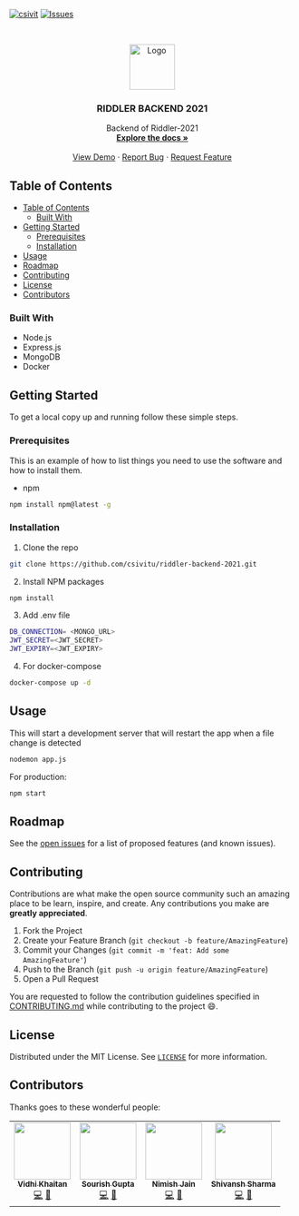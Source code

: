 [![csivit][csivitu-shield]][csivitu-url]
[![Issues][issues-shield]][issues-url]

<!-- PROJECT LOGO -->
<br />
<p align="center">
  <a href="https://github.com/csivitu/Template">
    <img src="https://csivit.com/images/favicon.png" alt="Logo" width="80">
  </a>

  <h3 align="center">RIDDLER BACKEND 2021</h3>

  <p align="center">
    Backend of Riddler-2021
    <br />
    <a href="https://github.com/csivitu/Template"><strong>Explore the docs »</strong></a>
    <br />
    <br />
    <a href="https://github.com/csivitu/Template">View Demo</a>
    ·
    <a href="https://github.com/csivitu/Template/issues">Report Bug</a>
    ·
    <a href="https://github.com/csivitu/Template/issues">Request Feature</a>
  </p>
</p>



<!-- TABLE OF CONTENTS -->
## Table of Contents

- [Table of Contents](#table-of-contents)
  - [Built With](#built-with)
- [Getting Started](#getting-started)
  - [Prerequisites](#prerequisites)
  - [Installation](#installation)
- [Usage](#usage)
- [Roadmap](#roadmap)
- [Contributing](#contributing)
- [License](#license)
- [Contributors](#contributors)

### Built With

* []() Node.js
* []() Express.js
* []() MongoDB
* []() Docker
 



<!-- GETTING STARTED -->
## Getting Started

To get a local copy up and running follow these simple steps.

### Prerequisites

This is an example of how to list things you need to use the software and how to install them.
* npm
```sh
npm install npm@latest -g
```

### Installation
 
1. Clone the repo
```sh
git clone https://github.com/csivitu/riddler-backend-2021.git
```
2. Install NPM packages
```sh
npm install
```
3. Add .env file
```sh
DB_CONNECTION= <MONGO_URL>
JWT_SECRET=<JWT_SECRET>
JWT_EXPIRY=<JWT_EXPIRY>
```
4. For docker-compose
```sh
docker-compose up -d
```




<!-- USAGE EXAMPLES -->
## Usage

This will start a development server that will restart the app when a file change is detected
```sh
nodemon app.js
```
For production:
```sh
npm start
```


<!-- ROADMAP -->
## Roadmap

See the [open issues](https://github.com/csivitu/Template/issues) for a list of proposed features (and known issues).



<!-- CONTRIBUTING -->
## Contributing

Contributions are what make the open source community such an amazing place to be learn, inspire, and create. Any contributions you make are **greatly appreciated**.

1. Fork the Project
2. Create your Feature Branch (`git checkout -b feature/AmazingFeature`)
3. Commit your Changes (`git commit -m 'feat: Add some AmazingFeature'`)
4. Push to the Branch (`git push -u origin feature/AmazingFeature`)
5. Open a Pull Request

You are requested to follow the contribution guidelines specified in [CONTRIBUTING.md](./CONTRIBUTING.md) while contributing to the project :smile:.

<!-- LICENSE -->
## License

Distributed under the MIT License. See [`LICENSE`](./LICENSE) for more information.

## Contributors

Thanks goes to these wonderful people:

<table>
  <tr>
    <td align="center"><a href="https://github.com/vidhik2002"><img src="https://avatars.githubusercontent.com/vidhik2002" width="100px;" alt=""/><br /><sub><b>Vidhi Khaitan</b></sub></a><br /><a href="https://github.com/csivitu/riddler-backend-2021/commits? author=vidhik2002" title="Code">💻</a> <a href="https://github.com/csivitu/  riddler-backend-2021/commits?author=vidhik2002" title="Documentation">📖</a></td>
    <td align="center"><a href="https://github.com/salt57"><img src="https://avatars.githubusercontent.com/salt57" width="100px;" alt=""/><br /><sub><b>Sourish Gupta</b></sub></a><br /><a href="https://github.com/csivitu/riddler-backend-2021/commits? author=salt57" title="Code">💻</a> <a href="https://github.com/csivitu/  riddler-backend-2021/commits?author=salt57" title="Documentation">📖</a></td>
    <td align="center"><a href="https://www.nimish-jain.com/"><img src="https://avatars.githubusercontent.com/u/63140632?v=4" width="100px;" alt=""/><br /><sub><b>Nimish Jain</b></sub></a><br /><a href="https://github.com/csivitu/riddler-backend-2021/commits?author=nimishjn" title="Code">💻</a> <a href="https://github.com/csivitu/riddler-backend-2021/commits?author=nimishjn" title="Documentation">📖</a></td>
    <td align="center"><a href="https://github.com/Shiv10"><img src="https://avatars.githubusercontent.com/u/17690376?v=4" width="100px;" alt=""/><br /><sub><b>Shivansh Sharma</b></sub></a><br /><a href="https://github.com/csivitu/riddler-backend-2021/commits?author=Shiv10" title="Code">💻</a> <a href="https://github.com/csivitu/riddler-backend-2021/commits?author=Shiv10" title="Documentation">📖</a></td>
  </tr>
</table>



<!-- MARKDOWN LINKS & IMAGES -->
<!-- https://www.markdownguide.org/basic-syntax/#reference-style-links -->
[csivitu-shield]: https://img.shields.io/badge/csivitu-csivitu-blue
[csivitu-url]: https://csivit.com
[issues-shield]: https://img.shields.io/github/issues/csivitu/Template.svg?style=flat-square
[issues-url]: https://github.com/csivitu/Template/issues

